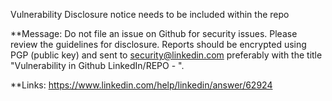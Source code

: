 Vulnerability Disclosure notice needs to be included within the repo

**Message:
Do not file an issue on Github for security issues. Please review the guidelines for disclosure. Reports should be encrypted using PGP (public key) and sent to security@linkedin.com preferably with the title "Vulnerability in Github LinkedIn/REPO - <short summary>".

**Links:
https://www.linkedin.com/help/linkedin/answer/62924
